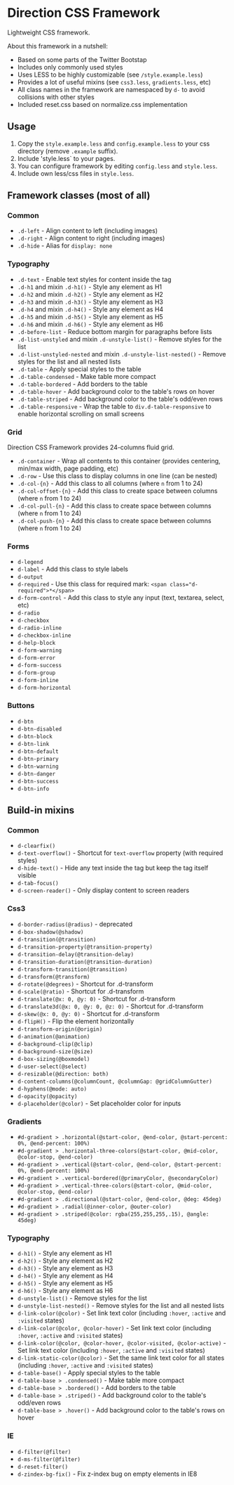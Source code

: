 Direction CSS Framework
=======================

Lightweight CSS framework.

About this framework in a nutshell:
* Based on some parts of the Twitter Bootstap
* Includes only commonly used styles
* Uses LESS to be highly customizable (see `/style.example.less`)
* Provides a lot of useful mixins (see `css3.less`, `gradients.less`, etc)
* All class names in the framework are namespaced by `d-` to avoid collisions with other styles
* Included reset.css based on normalize.css implementation


## Usage

1. Copy the `style.example.less` and `config.example.less` to your css directory (remove `.example` suffix).
2. Include 'style.less` to your pages.
3. You can configure framework by editing `config.less` and `style.less`.
4. Include own less/css files in `style.less`.


## Framework classes (most of all)

### Common

* `.d-left` - Align content to left (including images)
* `.d-right` - Align content to right (including images)
* `.d-hide` - Alias for `display: none`

### Typography

* `.d-text` - Enable text styles for content inside the tag
* `.d-h1` and mixin `.d-h1()` - Style any element as H1
* `.d-h2` and mixin `.d-h2()` - Style any element as H2
* `.d-h3` and mixin `.d-h3()` - Style any element as H3
* `.d-h4` and mixin `.d-h4()` - Style any element as H4
* `.d-h5` and mixin `.d-h5()` - Style any element as H5
* `.d-h6` and mixin `.d-h6()` - Style any element as H6
* `.d-before-list` - Reduce bottom margin for paragraphs before lists
* `.d-list-unstyled` and mixin `.d-unstyle-list()` - Remove styles for the list
* `.d-list-unstyled-nested` and mixin `.d-unstyle-list-nested()` - Remove styles for the list and all nested lists
* `.d-table` - Apply special styles to the table
* `.d-table-condensed` - Make table more compact
* `.d-table-bordered` - Add borders to the table
* `.d-table-hover` - Add background color to the table's rows on hover
* `.d-table-striped` - Add background color to the table's odd/even rows
* `.d-table-responsive` - Wrap the table to `div.d-table-responsive` to enable horizontal scrolling on small screens

### Grid

Direction CSS Framework provides 24-columns fluid grid.

* `.d-container` - Wrap all contents to this container (provides centering, min/max width, page padding, etc)
* `.d-row` - Use this class to display columns in one line (can be nested)
* `.d-col-{n}` - Add this class to all columns (where `n` from 1 to 24)
* `.d-col-offset-{n}` - Add this class to create space between columns (where `n` from 1 to 24)
* `.d-col-pull-{n}` - Add this class to create space between columns (where `n` from 1 to 24)
* `.d-col-push-{n}` - Add this class to create space between columns (where `n` from 1 to 24)

### Forms

* `d-legend`
* `d-label` - Add this class to style labels
* `d-output`
* `d-required` - Use this class for required mark: `<span class="d-required">*</span>`
* `d-form-control` - Add this class to style any input (text, textarea, select, etc)
* `d-radio`
* `d-checkbox`
* `d-radio-inline`
* `d-checkbox-inline`
* `d-help-block`
* `d-form-warning`
* `d-form-error`
* `d-form-success`
* `d-form-group`
* `d-form-inline`
* `d-form-horizontal`

### Buttons

* `d-btn`
* `d-btn-disabled`
* `d-btn-block`
* `d-btn-link`
* `d-btn-default`
* `d-btn-primary`
* `d-btn-warning`
* `d-btn-danger`
* `d-btn-success`
* `d-btn-info`


## Build-in mixins

### Common

* `d-clearfix()`
* `d-text-overflow()` - Shortcut for `text-overflow` property (with required styles)
* `d-hide-text()` - Hide any text inside the tag but keep the tag itself visible
* `d-tab-focus()`
* `d-screen-reader()` - Only display content to screen readers

### Css3

* `d-border-radius(@radius)` - deprecated
* `d-box-shadow(@shadow)`
* `d-transition(@transition)`
* `d-transition-property(@transition-property)`
* `d-transition-delay(@transition-delay)`
* `d-transition-duration(@transition-duration)`
* `d-transform-transition(@transition)`
* `d-transform(@transform)`
* `d-rotate(@degrees)` - Shortcut for .d-transform
* `d-scale(@ratio)` - Shortcut for .d-transform
* `d-translate(@x: 0, @y: 0)` - Shortcut for .d-transform
* `d-translate3d(@x: 0, @y: 0, @z: 0)` - Shortcut for .d-transform
* `d-skew(@x: 0, @y: 0)` - Shortcut for .d-transform
* `d-flipH()` - Flip the element horizontally
* `d-transform-origin(@origin)`
* `d-animation(@animation)`
* `d-background-clip(@clip)`
* `d-background-size(@size)`
* `d-box-sizing(@boxmodel)`
* `d-user-select(@select)`
* `d-resizable(@direction: both)`
* `d-content-columns(@columnCount, @columnGap: @gridColumnGutter)`
* `d-hyphens(@mode: auto)`
* `d-opacity(@opacity)`
* `d-placeholder(@color)` - Set placeholder color for inputs

### Gradients

* `#d-gradient > .horizontal(@start-color, @end-color, @start-percent: 0%, @end-percent: 100%)`
* `#d-gradient > .horizontal-three-colors(@start-color, @mid-color, @color-stop, @end-color)`
* `#d-gradient > .vertical(@start-color, @end-color, @start-percent: 0%, @end-percent: 100%)`
* `#d-gradient > .vertical-bordered(@primaryColor, @secondaryColor)`
* `#d-gradient > .vertical-three-colors(@start-color, @mid-color, @color-stop, @end-color)`
* `#d-gradient > .directional(@start-color, @end-color, @deg: 45deg)`
* `#d-gradient > .radial(@inner-color, @outer-color)`
* `#d-gradient > .striped(@color: rgba(255,255,255,.15), @angle: 45deg)`

### Typography

* `d-h1()` - Style any element as H1
* `d-h2()` - Style any element as H2
* `d-h3()` - Style any element as H3
* `d-h4()` - Style any element as H4
* `d-h5()` - Style any element as H5
* `d-h6()` - Style any element as H6
* `d-unstyle-list()` - Remove styles for the list
* `d-unstyle-list-nested()` - Remove styles for the list and all nested lists
* `d-link-color(@color)` - Set link text color (including `:hover`, `:active` and `:visited` states)
* `d-link-color(@color, @color-hover)` - Set link text color (including `:hover`, `:active` and `:visited` states)
* `d-link-color(@color, @color-hover, @color-visited, @color-active)` - Set link text color (including `:hover`, `:active` and `:visited` states)
* `d-link-static-color(@color)` - Set the same link text color for all states (including `:hover`, `:active` and `:visited` states)
* `d-table-base()` - Apply special styles to the table
* `d-table-base > .condensed()` - Make table more compact
* `d-table-base > .bordered()` - Add borders to the table
* `d-table-base > .striped()` - Add background color to the table's odd/even rows
* `d-table-base > .hover()` - Add background color to the table's rows on hover

### IE

* `d-filter(@filter)`
* `d-ms-filter(@filter)`
* `d-reset-filter() `
* `d-zindex-bg-fix()` - Fix z-index bug on empty elements in IE8
